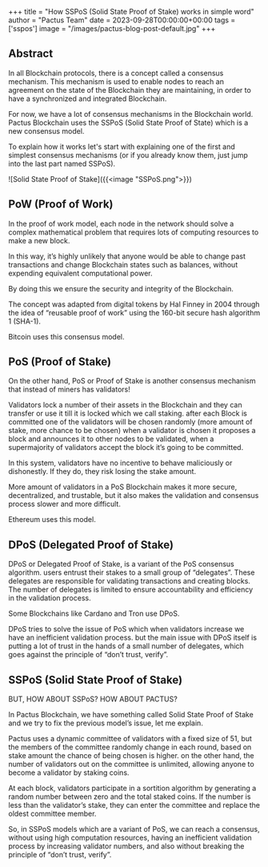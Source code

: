 +++
title = "How SSPoS (Solid State Proof of Stake) works in simple word"
author = "Pactus Team"
date = 2023-09-28T00:00:00+00:00
tags = ['sspos']
image = "/images/pactus-blog-post-default.jpg"
+++

## Abstract

In all Blockchain protocols, there is a concept called a consensus mechanism.
This mechanism is used to enable nodes to reach an agreement
on the state of the Blockchain they are
maintaining, in order to have a synchronized and integrated Blockchain.

For now, we have a lot of consensus mechanisms in the Blockchain world.
Pactus Blockchain uses the SSPoS (Solid State Proof of State) which is a new consensus model.

To explain how it works let's start with explaining one of the first and simplest
consensus mechanisms (or if you already know them, just jump into the last part named SSPoS).

![Solid State Proof of Stake]({{<image "SSPoS.png">}})

## PoW (Proof of Work)

In the proof of work model, each node in the network should solve a complex mathematical
problem that requires lots of computing resources to make a new block.

In this way, it’s highly unlikely that anyone would be able to change
past transactions and change Blockchain states such as balances,
without expending equivalent computational power.

By doing this we ensure the security and integrity of the Blockchain.

The concept was adapted from digital tokens by Hal Finney in 2004
through the idea of “reusable proof of work” using the 160-bit secure hash algorithm 1 (SHA-1).

Bitcoin uses this consensus model.

## PoS (Proof of Stake)

On the other hand, PoS or Proof of Stake is another consensus mechanism that instead of miners has validators!

Validators lock a number of their assets in the Blockchain and they can transfer or use it
till it is locked which we call staking.
after each Block is committed one of the validators will be chosen randomly (more amount of stake,
more chance to be chosen) when a validator is chosen
it proposes a block and announces it to other nodes to be validated,
when a supermajority of validators accept the block it’s going to be committed.

In this system, validators have no incentive to behave maliciously or dishonestly.
If they do, they risk losing the stake amount.

More amount of validators in a PoS Blockchain makes it more secure,
decentralized, and trustable, but it also makes the validation and consensus process slower and more difficult.

Ethereum uses this model.

## DPoS (Delegated Proof of Stake)

DPoS or Delegated Proof of Stake, is a variant of the PoS consensus algorithm.
users entrust their stakes to a small group of “delegates”.
These delegates are responsible for validating transactions
and creating blocks. The number of delegates is limited
to ensure accountability and efficiency in the validation process.

Some Blockchains like Cardano and Tron use DPoS.

DPoS tries to solve the issue of PoS which when validators
increase we have an inefficient validation process. but the main issue with DPoS itself is putting a lot
of trust in the hands of a small number of delegates,
which goes against the principle of “don’t trust, verify”.

## SSPoS (Solid State Proof of Stake)

BUT, HOW ABOUT SSPoS? HOW ABOUT PACTUS?

In Pactus Blockchain, we have something called Solid State Proof of Stake
and we try to fix the previous model’s issue, let me explain.

Pactus uses a dynamic committee of validators with a fixed size of 51,
but the members of the committee randomly change in each round,
based on stake amount the chance of being chosen is higher. on the other hand,
the number of validators out on the committee is unlimited, allowing anyone
to become a validator by staking coins.

At each block, validators participate in a sortition algorithm by generating a random number
between zero and the total staked coins. If the number is less
than the validator’s stake, they can enter the committee and replace the oldest committee member.

So, in SSPoS models which are a variant of PoS, we can reach a consensus,
without using high computation resources, having an inefficient
validation process by increasing validator numbers,
and also without breaking the principle of “don’t trust, verify”.
